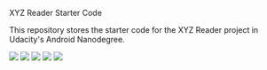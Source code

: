 XYZ Reader Starter Code

This repository stores the starter code for the XYZ Reader project in Udacity's Android Nanodegree.

<img src="XYZReader/src/main/assets/Screenshot_20210923-202609.png">
<img src="XYZReader/src/main/assets/Screenshot_20210923-202616.png">
<img src="XYZReader/src/main/assets/Screenshot_20210923-202627.png">
<img src="XYZReader/src/main/assets/Screenshot_20210923-202641.png">
<img src="XYZReader/src/main/assets/Screenshot_20210923-202645.png">
